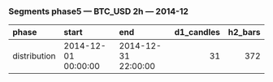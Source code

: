 ### Segments phase5 — BTC_USD 2h — 2014-12

| phase        | start               | end                 |   d1_candles |   h2_bars |
|:-------------|:--------------------|:--------------------|-------------:|----------:|
| distribution | 2014-12-01 00:00:00 | 2014-12-31 22:00:00 |           31 |       372 |